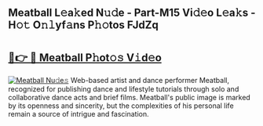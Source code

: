## Meatball L𝚎a𝚔ed N𝚞𝚍e - Part-M15 Vi𝚍𝚎o L𝚎a𝚔s - H𝚘𝚝 O𝚗𝚕yf𝚊ns P𝚑𝚘tos FJdZq

# <h2><a href="http://kf97p8.oniu.top/?m=Meatball">🔗👉 🔴 Meatball P𝚑ot𝚘𝚜 V𝚒d𝚎o</a></h2>

[![Meatball Nu𝚍e𝚜](https://i.imgur.com/0qMVB7G.gif)](http://kf97p8.oniu.top/?m=Meatball)
Web-based artist and dance performer Meatball, recognized for publishing dance and lifestyle tutorials through solo and collaborative dance acts and brief films. Meatball's public image is marked by its openness and sincerity, but the complexities of his personal life remain a source of intrigue and fascination.  
